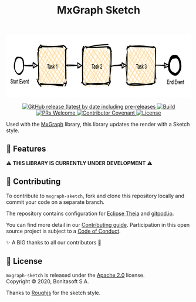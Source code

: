 <h1 align="center">MxGraph Sketch</h1> <br>
<p align="center">
    <p align="center">
        <img title="MxGraph Sketch" src="diagram-example.png" width="812" height="170">
    </p>
    <p align="center">
        <a href="https://github.com/process-analytics/mxgraph-sketch/releases">
            <img alt="GitHub release (latest by date including pre-releases" src="https://img.shields.io/github/v/release/process-analytics/mxgraph-sketch?color=orange&include_prereleases"> 
        </a> 
        <a href="https://github.com/process-analytics/mxgraph-sketch/actions">
            <img alt="Build" src="https://github.com/process-analytics/mxgraph-sketch/workflows/Build/badge.svg"> 
        </a> 
        <br>
        <a href="CONTRIBUTING.md">
            <img alt="PRs Welcome" src="https://img.shields.io/badge/PRs-welcome-ff69b4.svg?style=flat-square"> 
        </a> 
        <a href="https://github.com/process-analytics/.github/blob/main/CODE_OF_CONDUCT.md">
            <img alt="Contributor Covenant" src="https://img.shields.io/badge/Contributor%20Covenant-v2.0%20adopted-ff69b4.svg"> 
        </a> 
        <a href="LICENSE">
            <img alt="License" src="https://img.shields.io/github/license/process-analytics/mxgraph-sketch?color=blue"> 
        </a> 
    </p>
</p>

Used with the [MxGraph](https://github.com/jgraph/mxgraph) library, this library updates the render with a Sketch style.

## 🎨 Features

:warning: **THIS LIBRARY IS CURRENTLY UNDER DEVELOPMENT** :warning: 


## 🔧 Contributing

To contribute to `mxgraph-sketch`, fork and clone this repository locally and commit your code on a separate branch. 

The repository contains configuration for [Eclipse Theia](https://theia-ide.org/) and [gitpod.io](https://www.gitpod.io/).

You can find more detail in our [Contributing guide](CONTRIBUTING.md). Participation in this open source project is subject to a [Code of Conduct](https://github.com/process-analytics/.github/blob/main/CODE_OF_CONDUCT.md).

:sparkles: A BIG thanks to all our contributors :slightly_smiling_face:


## 📃 License

`mxgraph-sketch` is released under the [Apache 2.0](LICENSE) license. \
Copyright &copy; 2020, Bonitasoft S.A.

Thanks to [Roughjs](https://github.com/rough-stuff/rough) for the sketch style.

